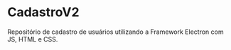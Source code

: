 # CadastroV2
Repositório de cadastro de usuários utilizando a Framework Electron com JS, HTML e CSS.

